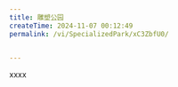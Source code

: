 ```yaml
---
title: 雕塑公园
createTime: 2024-11-07 00:12:49
permalink: /vi/SpecializedPark/xC3ZbfU0/


---
```


xxxx